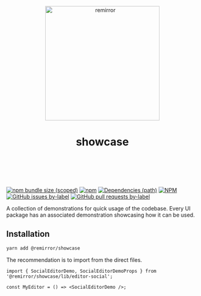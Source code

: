 <div align="center">
	<br />
	<div align="center">
		<img width="300" src="https://cdn.jsdelivr.net/gh/ifiokjr/remirror/support/assets/logo-icon.svg" alt="remirror" />
    <h1 align="center">showcase</h1>
	</div>
    <br />
    <br />
    <br />
    <br />
</div>

[![npm bundle size (scoped)](https://img.shields.io/bundlephobia/minzip/@remirror/showcase.svg?style=for-the-badge)](https://bundlephobia.com/result?p=@remirror/showcase) [![npm](https://img.shields.io/npm/dm/@remirror/showcase.svg?style=for-the-badge&logo=npm)](https://www.npmjs.com/package/@remirror/showcase) [![Dependencies (path)](https://img.shields.io/david/ifiokjr/remirror.svg?logo=npm&path=@remirror%2Fshowcase&style=for-the-badge)](https://github.com/ifiokjr/remirror/blob/master/@remirror/showcase/package.json) [![NPM](https://img.shields.io/npm/l/@remirror/showcase.svg?style=for-the-badge)](https://github.com/ifiokjr/remirror/blob/master/LICENSE) [![GitHub issues by-label](https://img.shields.io/github/issues/ifiokjr/remirror/@remirror/showcase.svg?label=Open%20Issues&logo=github&style=for-the-badge)](https://github.com/ifiokjr/remirror/issues?utf8=%E2%9C%93&q=is%3Aissue+is%3Aopen+sort%3Aupdated-desc+label%3A%40remirror%2Fshowcase) [![GitHub pull requests by-label](https://img.shields.io/github/issues-pr/ifiokjr/remirror/@remirror/showcase.svg?label=Open%20Pull%20Requests&logo=github&style=for-the-badge)](https://github.com/ifiokjr/remirror/pulls?utf8=%E2%9C%93&q=is%3Apr+is%3Aopen+sort%3Aupdated-desc+label%3A%40remirror%2Fshowcase)

A collection of demonstrations for quick usage of the codebase. Every UI package has an associated demonstration showcasing how it can be used.

## Installation

```bash
yarn add @remirror/showcase
```

The recommendation is to import from the direct files.

```tsx
import { SocialEditorDemo, SocialEditorDemoProps } from '@remirror/showcase/lib/editor-social';

const MyEditor = () => <SocialEditorDemo />;
```
